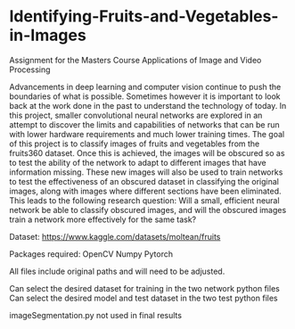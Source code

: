 # Identifying-Fruits-and-Vegetables-in-Images
Assignment for the Masters Course Applications of Image and Video Processing

Advancements in deep learning and computer vision continue to push the boundaries of what is possible. Sometimes however it is important to look back at the work done in the past to understand the technology of today. In this project, smaller convolutional neural networks are explored in an attempt to discover the limits and capabilities of networks that can be run with lower hardware requirements and much lower training times. The goal of this project is to classify images of fruits and vegetables from the fruits360 dataset. Once this is achieved, the images will be obscured so as to test the ability of the network to adapt to different images that have information missing. These new images will also be used to train networks to test the effectiveness of an obscured dataset in classifying the original images, along with images where different sections have been eliminated. This leads to the following research question: Will a small, efficient neural network be able to classify obscured images, and will the obscured images train a network more effectively for the same task?

Dataset: https://www.kaggle.com/datasets/moltean/fruits

Packages required:
OpenCV
Numpy
Pytorch

All files include original paths and will need to be adjusted.

Can select the desired dataset for training in the two network python files
Can select the desired model and test dataset in the two test python files

imageSegmentation.py not used in final results
